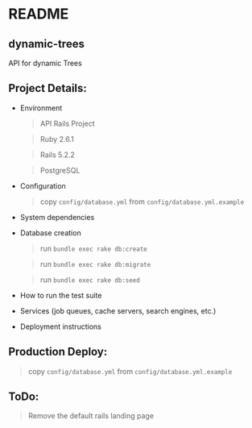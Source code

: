 # README

## dynamic-trees

API for dynamic Trees


## Project Details:

* Environment

  > API Rails Project

  > Ruby 2.6.1

  > Rails 5.2.2

  > PostgreSQL


* Configuration

  > copy `config/database.yml` from `config/database.yml.example`

* System dependencies

* Database creation

  > run `bundle exec rake db:create`

  > run `bundle exec rake db:migrate`

  > run `bundle exec rake db:seed`

* How to run the test suite

* Services (job queues, cache servers, search engines, etc.)

* Deployment instructions


## Production Deploy:

  > copy `config/database.yml` from `config/database.yml.example`


## ToDo:

  > Remove the default rails landing page
